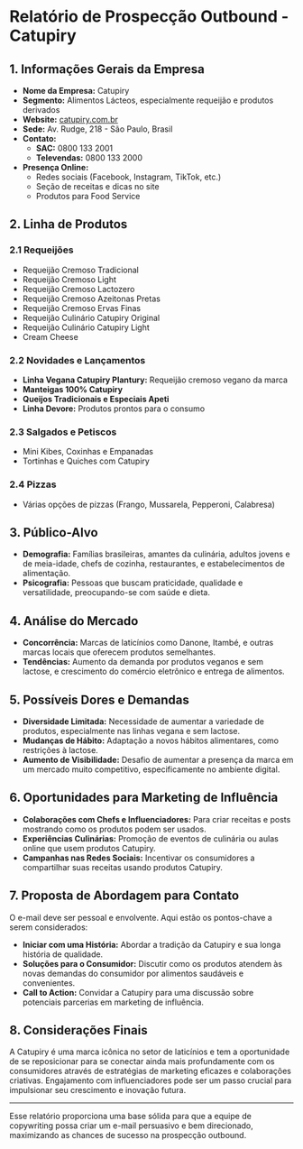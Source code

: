 # Relatório de Prospecção Outbound - Catupiry

## 1. Informações Gerais da Empresa
- **Nome da Empresa:** Catupiry
- **Segmento:** Alimentos Lácteos, especialmente requeijão e produtos derivados
- **Website:** [catupiry.com.br](http://www.catupiry.com.br)
- **Sede:** Av. Rudge, 218 - São Paulo, Brasil
- **Contato:** 
  - **SAC:** 0800 133 2001
  - **Televendas:** 0800 133 2000
- **Presença Online:** 
  - Redes sociais (Facebook, Instagram, TikTok, etc.)
  - Seção de receitas e dicas no site
  - Produtos para Food Service

## 2. Linha de Produtos
### 2.1 Requeijões
- Requeijão Cremoso Tradicional
- Requeijão Cremoso Light
- Requeijão Cremoso Lactozero
- Requeijão Cremoso Azeitonas Pretas
- Requeijão Cremoso Ervas Finas
- Requeijão Culinário Catupiry Original
- Requeijão Culinário Catupiry Light
- Cream Cheese

### 2.2 Novidades e Lançamentos
- **Linha Vegana Catupiry Plantury:** Requeijão cremoso vegano da marca
- **Manteigas 100% Catupiry**
- **Queijos Tradicionais e Especiais Apeti**
- **Linha Devore:** Produtos prontos para o consumo

### 2.3 Salgados e Petiscos
- Mini Kibes, Coxinhas e Empanadas
- Tortinhas e Quiches com Catupiry

### 2.4 Pizzas
- Várias opções de pizzas (Frango, Mussarela, Pepperoni, Calabresa)

## 3. Público-Alvo
- **Demografia:** Famílias brasileiras, amantes da culinária, adultos jovens e de meia-idade, chefs de cozinha, restaurantes, e estabelecimentos de alimentação.
- **Psicografia:** Pessoas que buscam praticidade, qualidade e versatilidade, preocupando-se com saúde e dieta.

## 4. Análise do Mercado
- **Concorrência:** Marcas de laticínios como Danone, Itambé, e outras marcas locais que oferecem produtos semelhantes.
- **Tendências:** Aumento da demanda por produtos veganos e sem lactose, e crescimento do comércio eletrônico e entrega de alimentos.

## 5. Possíveis Dores e Demandas
- **Diversidade Limitada:** Necessidade de aumentar a variedade de produtos, especialmente nas linhas vegana e sem lactose.
- **Mudanças de Hábito:** Adaptação a novos hábitos alimentares, como restrições à lactose.
- **Aumento de Visibilidade:** Desafio de aumentar a presença da marca em um mercado muito competitivo, especificamente no ambiente digital.

## 6. Oportunidades para Marketing de Influência
- **Colaborações com Chefs e Influenciadores:** Para criar receitas e posts mostrando como os produtos podem ser usados.
- **Experiências Culinárias:** Promoção de eventos de culinária ou aulas online que usem produtos Catupiry.
- **Campanhas nas Redes Sociais:** Incentivar os consumidores a compartilhar suas receitas usando produtos Catupiry.

## 7. Proposta de Abordagem para Contato
O e-mail deve ser pessoal e envolvente. Aqui estão os pontos-chave a serem considerados:
- **Iniciar com uma História:** Abordar a tradição da Catupiry e sua longa história de qualidade.
- **Soluções para o Consumidor:** Discutir como os produtos atendem às novas demandas do consumidor por alimentos saudáveis e convenientes.
- **Call to Action:** Convidar a Catupiry para uma discussão sobre potenciais parcerias em marketing de influência.

## 8. Considerações Finais
A Catupiry é uma marca icônica no setor de laticínios e tem a oportunidade de se reposicionar para se conectar ainda mais profundamente com os consumidores através de estratégias de marketing eficazes e colaborações criativas. Engajamento com influenciadores pode ser um passo crucial para impulsionar seu crescimento e inovação futura.

---

Esse relatório proporciona uma base sólida para que a equipe de copywriting possa criar um e-mail persuasivo e bem direcionado, maximizando as chances de sucesso na prospecção outbound.